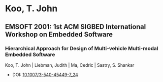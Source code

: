 # Koo, T. John

## EMSOFT 2001: 1st ACM SIGBED International Workshop on Embedded Software

### Hierarchical Approach for Design of Multi-vehicle Multi-modal Embedded Software
Koo, T. John | Liebman, Judith | Ma, Cedric | Sastry, S. Shankar
* DOI: [10.1007/3-540-45449-7_24](https://doi.org/10.1007/3-540-45449-7_24)

